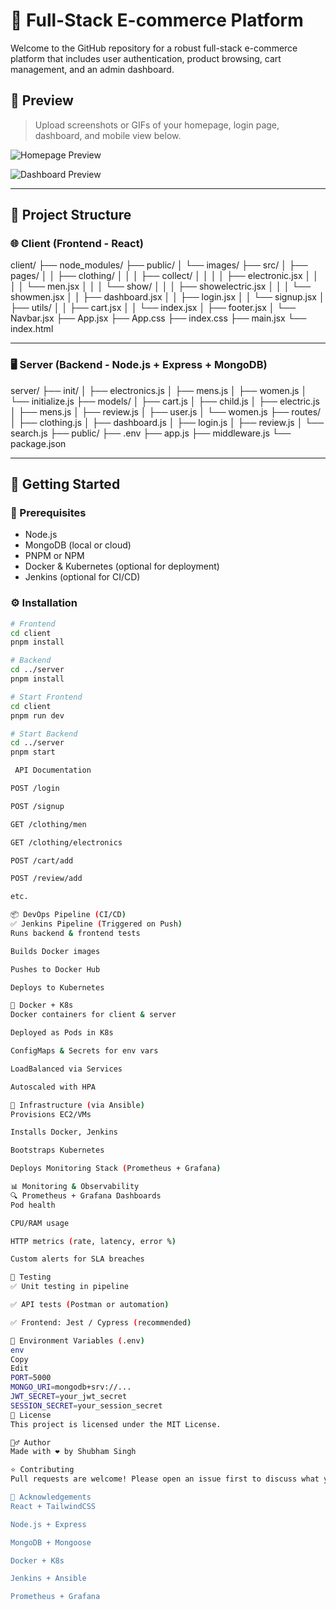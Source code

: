 # 🛒 Full-Stack E-commerce Platform

Welcome to the GitHub repository for a robust full-stack e-commerce platform that includes user authentication, product browsing, cart management, and an admin dashboard.

## 📸 Preview

> Upload screenshots or GIFs of your homepage, login page, dashboard, and mobile view below.

![Homepage Preview](./assets/screenshots/homepage.png)

![Dashboard Preview](./assets/screenshots/dashboard.png)

---

## 📁 Project Structure

### 🌐 Client (Frontend - React)


client/ ├── node_modules/ ├── public/ │ └── images/ ├── src/ │ ├── pages/ │ │ ├── clothing/ │ │ │ ├── collect/ │ │ │ │ ├── electronic.jsx │ │ │ │ └── men.jsx │ │ │ └── show/ │ │ │ ├── showelectric.jsx │ │ │ └── showmen.jsx │ │ ├── dashboard.jsx │ │ ├── login.jsx │ │ └── signup.jsx │ ├── utils/ │ │ ├── cart.jsx │ │ └── index.jsx │ ├── footer.jsx │ └── Navbar.jsx ├── App.jsx ├── App.css ├── index.css ├── main.jsx └── index.html


---

### 🖥️ Server (Backend - Node.js + Express + MongoDB)

server/ ├── init/ │ ├── electronics.js │ ├── mens.js │ ├── women.js │ └── initialize.js ├── models/ │ ├── cart.js │ ├── child.js │ ├── electric.js │ ├── mens.js │ ├── review.js │ ├── user.js │ └── women.js ├── routes/ │ ├── clothing.js │ ├── dashboard.js │ ├── login.js │ ├── review.js │ └── search.js ├── public/ ├── .env ├── app.js ├── middleware.js └── package.json


---

## 🚀 Getting Started

### 🧩 Prerequisites

- Node.js
- MongoDB (local or cloud)
- PNPM or NPM
- Docker & Kubernetes (optional for deployment)
- Jenkins (optional for CI/CD)

### ⚙️ Installation

```bash
# Frontend
cd client
pnpm install

# Backend
cd ../server
pnpm install

# Start Frontend
cd client
pnpm run dev

# Start Backend
cd ../server
pnpm start

 API Documentation

POST /login

POST /signup

GET /clothing/men

GET /clothing/electronics

POST /cart/add

POST /review/add

etc.

📦 DevOps Pipeline (CI/CD)
✅ Jenkins Pipeline (Triggered on Push)
Runs backend & frontend tests

Builds Docker images

Pushes to Docker Hub

Deploys to Kubernetes

🐳 Docker + K8s
Docker containers for client & server

Deployed as Pods in K8s

ConfigMaps & Secrets for env vars

LoadBalanced via Services

Autoscaled with HPA

🔧 Infrastructure (via Ansible)
Provisions EC2/VMs

Installs Docker, Jenkins

Bootstraps Kubernetes

Deploys Monitoring Stack (Prometheus + Grafana)

📊 Monitoring & Observability
🔍 Prometheus + Grafana Dashboards
Pod health

CPU/RAM usage

HTTP metrics (rate, latency, error %)

Custom alerts for SLA breaches

🧪 Testing
✅ Unit testing in pipeline

✅ API tests (Postman or automation)

✅ Frontend: Jest / Cypress (recommended)

📌 Environment Variables (.env)
env
Copy
Edit
PORT=5000
MONGO_URI=mongodb+srv://...
JWT_SECRET=your_jwt_secret
SESSION_SECRET=your_session_secret
📜 License
This project is licensed under the MIT License.

🙋‍♂️ Author
Made with ❤️ by Shubham Singh

⭐ Contributing
Pull requests are welcome! Please open an issue first to discuss what you'd like to change.

🧠 Acknowledgements
React + TailwindCSS

Node.js + Express

MongoDB + Mongoose

Docker + K8s

Jenkins + Ansible

Prometheus + Grafana
